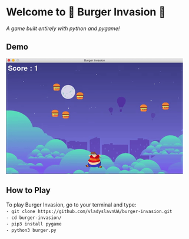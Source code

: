 # Welcome to 🍔 Burger Invasion 🍔 
*A game built entirely with python and pygame!*

## Demo
![demo](images/demo.gif)

## How to Play
To play Burger Invasion, go to your terminal and type:
<br />
```- git clone https://github.com/vladyslavnUA/burger-invasion.git```
<br />
```- cd burger-invasion/```
<br />
```- pip3 install pygame```
<br />
```- python3 burger.py```
